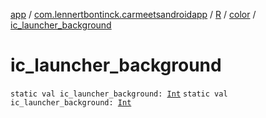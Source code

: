 [app](../../../index.md) / [com.lennertbontinck.carmeetsandroidapp](../../index.md) / [R](../index.md) / [color](index.md) / [ic_launcher_background](./ic_launcher_background.md)

# ic_launcher_background

`static val ic_launcher_background: `[`Int`](https://kotlinlang.org/api/latest/jvm/stdlib/kotlin/-int/index.html)
`static val ic_launcher_background: `[`Int`](https://kotlinlang.org/api/latest/jvm/stdlib/kotlin/-int/index.html)